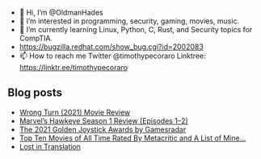 - 👋 Hi, I’m @OldmanHades
- 👀 I’m interested in programming, security, gaming, movies, music.
- 🌱 I’m currently learning Linux, Python, C, Rust, and Security topics for CompTIA.
- https://bugzilla.redhat.com/show_bug.cgi?id=2002083
- 📫 How to reach me Twitter @timothypecoraro
Linktree: https://linktr.ee/timothypecoraro

## Blog posts
<!-- BLOG-POST-LIST:START -->
- [Wrong Turn &lpar;2021&rpar; Movie Review](https://medium.com/@timothypecoraro/wrong-turn-2021-movie-review-7c4cd7a8ee38?source=rss-5097f5c9b801------2)
- [Marvel’s Hawkeye Season 1 Review &lpar;Episodes 1–2&rpar;](https://medium.com/there-will-be-games/marvels-hawkeye-season-1-review-episodes-1-2-5176e1e6703a?source=rss-5097f5c9b801------2)
- [The 2021 Golden Joystick Awards by Gamesradar](https://medium.com/@timothypecoraro/the-2021-golden-joystick-awards-by-gamesradar-321676fb2b13?source=rss-5097f5c9b801------2)
- [Top Ten Movies of All Time Rated By Metacritic and A List of Mine…](https://medium.com/@timothypecoraro/top-ten-movies-of-all-time-rated-by-metacritic-and-a-list-of-mine-c8d977597e78?source=rss-5097f5c9b801------2)
- [Lost in Translation](https://medium.com/@timothypecoraro/lost-in-translation-5924a89e2308?source=rss-5097f5c9b801------2)
<!-- BLOG-POST-LIST:END -->
